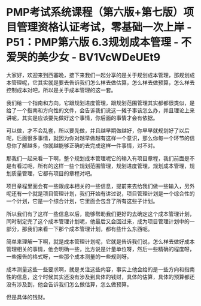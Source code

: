 # PMP考试系统课程（第六版+第七版）项目管理资格认证考试，零基础一次上岸 - P51：PMP第六版 6.3规划成本管理 - 不爱哭的美少女 - BV1VcWDeUEt9

大家好，欢迎来到西塞晚，接下来我们一起分享的是关于规划成本管理，那规划成本管理呢，它其实就是要去告诉我们怎么样去做估算，怎么样去做预算，怎么样去控制成本对吧，所以是关于成本管理的这一套。

我们给一个指南和方向，它跟规划进度管理，跟规划范围管理其实都都很类似，是给了一个指南和方向性的文件，会告诉我们说这一摊子事该怎么办，并且理论上来讲呢，其实是应该要先做好这个事情，你后面的事情才会有依据。

可以做，才不会乱套，所以要先做，并且越早期做越好，你早早就规划好了以后呢，后面很多事情，就因为你对越早做越有这样一个意识，那么你每一个环节的信息你了解越多，你就越能够正确的去完成这样一件事情，对不对。

那我们一起来看一下啊，整个规划成本管理呢它的输入有项目章程，我们前面是不是有看过呃，所有的这样一些个规划范围管理，规划进度管理，规划成本管理，规划质量管理，它都有项目的章程对吧。

项目章程里面会有一些跟成本相关的一些信息，提前来去给我们做一些输入，另外呢还有一个就是项目管理计划，我们开始有讲过说，项目管理计划是一个综合性的一个计划，它是一个综合计划，它里面会包含了所有这些子计划。

所以我们有了这样一些信息以后，能够帮助我们更好的去确定这个成本管理计划，同时制定完了这个成本管理计划呢，他最后又会回过来，成为项目管理计划中的一部分，那我们来看一下那个成本管理计划，都有些什么东西呃。

简单来理解一下啊，就是成本管理计划呢，它就是告诉我们说，怎么样去做好成本管理相关的事情，他会明确一些，比方说是计量单位呀，然后一些精确的程度呀，一些报告的格式呀，一些那个成本测量的一些规则呀。

成本测量这些一些要求啊，就是关注这些内容，事实上他会给的是一些方向和指南性的信息，这个时候其实还没有涉及到具体的钱财，具体的估算，具体的预算都还没有涉及到，他会告诉我们怎么做估算，怎么做预算。

但是具体的钱财。